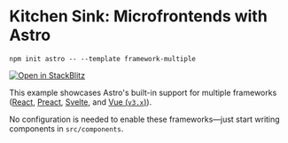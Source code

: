 # Kitchen Sink: Microfrontends with Astro

```
npm init astro -- --template framework-multiple
```

[![Open in StackBlitz](https://developer.stackblitz.com/img/open_in_stackblitz.svg)](https://stackblitz.com/github/snowpackjs/astro/tree/latest/examples/framework-multiple)

This example showcases Astro's built-in support for multiple frameworks ([React](https://reactjs.org), [Preact](https://preactjs.com), [Svelte](https://svelte.dev), and [Vue (`v3.x`)](https://v3.vuejs.org/)).

No configuration is needed to enable these frameworks—just start writing components in `src/components`.
